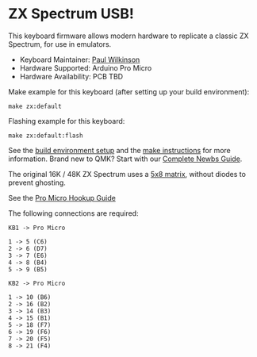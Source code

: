 # ZX Spectrum USB!

This keyboard firmware allows modern hardware to replicate a classic ZX Spectrum, for use in emulators.

* Keyboard Maintainer: [Paul Wilkinson](https://github.com/paulmw)
* Hardware Supported: Arduino Pro Micro
* Hardware Availability: PCB TBD

Make example for this keyboard (after setting up your build environment):

    make zx:default

Flashing example for this keyboard:

    make zx:default:flash

See the [build environment setup](https://docs.qmk.fm/#/getting_started_build_tools) and the [make instructions](https://docs.qmk.fm/#/getting_started_make_guide) for more information. Brand new to QMK? Start with our [Complete Newbs Guide](https://docs.qmk.fm/#/newbs).

The original 16K / 48K ZX Spectrum uses a [5x8 matrix](https://mrpjevans.com/content/images/2018/11/key_spec.gif), without diodes to prevent ghosting.

See the [Pro Micro Hookup Guide](https://golem.hu/pic/pro_micro_pinout.jpg)

The following connections are required:

    KB1 -> Pro Micro

	1 -> 5 (C6)
	2 -> 6 (D7)
	3 -> 7 (E6)
	4 -> 8 (B4)
	5 -> 9 (B5)

    KB2 -> Pro Micro

	1 -> 10 (B6)
	2 -> 16 (B2)
	3 -> 14 (B3)
	4 -> 15 (B1)
	5 -> 18 (F7)
	6 -> 19 (F6)
	7 -> 20 (F5)
	8 -> 21 (F4)

